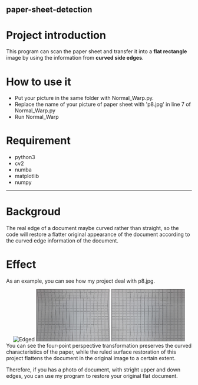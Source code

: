 ## paper-sheet-detection

# Project introduction
 This program can scan the paper sheet and transfer it into a **flat rectangle** image by using the information
from **curved side edges**.
# How to use it
  * Put your picture in the same folder with Normal_Warp.py.
  * Replace the name of your picture of paper sheet with 'p8.jpg' in line 7 of Normal_Warp.py
  * Run Normal_Warp
# Requirement
  * python3
  * cv2
  * numba
  * matplotlib
  * numpy
  - - - 
  
  # Backgroud
  The real edge of a document maybe curved rather than straight, so the code will restore a flatter original appearance of the document according to the curved
edge information of the document.

# Effect
  As an example, you can see how my project deal with p8.jpg.
  <div>
<center>
  
<img src="EdgeAndRectangle.png"  alt="Edged" title="Original pic. with marked border" width=230\>
<img src="After - Other - Ratio.png"  alt="After" title="By Quadrilateral way" width=200\>
  <img src="RuledSurface.png" alt="Ruled" title="By Ruled Surface Model(My project)" width=200\>
</center>
</div>
You can see the four-point perspective transformation preserves the curved characteristics of the paper, while the ruled surface restoration of this project flattens the document in the original image to a certain extent.

Therefore, if you has a photo of document, with stright upper and down edges, you can use my program to restore your original flat document.
